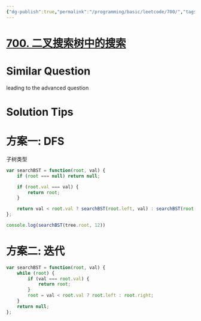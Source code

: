 ```yaml
---
{"dg-publish":true,"permalink":"/programming/basic/leetcode/700/","tags":["leetcode/tree/bst","leetcode/tree/traversal/sub-tree"]}
---
```



# [700. 二叉搜索树中的搜索](https://leetcode.cn/problems/search-in-a-binary-search-tree/)

# Similar Question

leading to the advanced question

# Solution Tips

# 方案一: DFS

子树类型

```js
var searchBST = function(root, val) {
    if (root === null) return null;

    if (root.val === val) {
        return root;
    }

    return val < root.val ? searchBST(root.left, val) : searchBST(root.right, val);
};

console.log(searchBST(tree.root, 12))
```

# 方案二: 迭代

```js
var searchBST = function(root, val) {
    while (root) {
        if (val === root.val) {
            return root;
        }
        root = val < root.val ? root.left : root.right;
    }
    return null;
};
```
